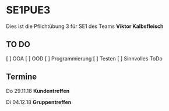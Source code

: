# SE1PUE3
Dies ist die Pflichtübung 3 für SE1 des Teams __Viktor Kalbsfleisch__

## TO DO
[ ] OOA
[ ] OOD
[ ] Programmierung
[ ] Testen
[ ] Sinnvolles ToDo

## Termine
Do 29.11.18 __Kundentreffen__

Di 04.12.18 __Gruppentreffen__
